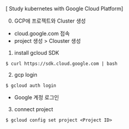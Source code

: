 [ Study kubernetes with Google Cloud Platform]

0. GCP에 프로젝트와 Cluster 생성
  - cloud.google.com 접속
  - project 생성 > Clouster 생성

1. install gcloud SDK
```
$ curl https://sdk.cloud.google.com | bash
```

2. gcp login
```
$ gcloud auth login
```
  - Google 계정 로그인

3. connect project
```
$ gcloud config set project <Project ID>
```
